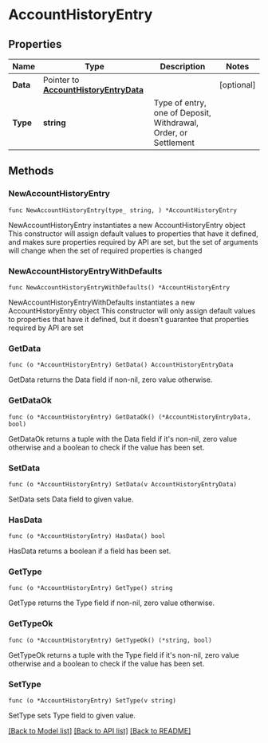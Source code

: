 # AccountHistoryEntry

## Properties

Name | Type | Description | Notes
------------ | ------------- | ------------- | -------------
**Data** | Pointer to [**AccountHistoryEntryData**](AccountHistoryEntryData.md) |  | [optional] 
**Type** | **string** | Type of entry, one of Deposit, Withdrawal, Order, or Settlement | 

## Methods

### NewAccountHistoryEntry

`func NewAccountHistoryEntry(type_ string, ) *AccountHistoryEntry`

NewAccountHistoryEntry instantiates a new AccountHistoryEntry object
This constructor will assign default values to properties that have it defined,
and makes sure properties required by API are set, but the set of arguments
will change when the set of required properties is changed

### NewAccountHistoryEntryWithDefaults

`func NewAccountHistoryEntryWithDefaults() *AccountHistoryEntry`

NewAccountHistoryEntryWithDefaults instantiates a new AccountHistoryEntry object
This constructor will only assign default values to properties that have it defined,
but it doesn't guarantee that properties required by API are set

### GetData

`func (o *AccountHistoryEntry) GetData() AccountHistoryEntryData`

GetData returns the Data field if non-nil, zero value otherwise.

### GetDataOk

`func (o *AccountHistoryEntry) GetDataOk() (*AccountHistoryEntryData, bool)`

GetDataOk returns a tuple with the Data field if it's non-nil, zero value otherwise
and a boolean to check if the value has been set.

### SetData

`func (o *AccountHistoryEntry) SetData(v AccountHistoryEntryData)`

SetData sets Data field to given value.

### HasData

`func (o *AccountHistoryEntry) HasData() bool`

HasData returns a boolean if a field has been set.

### GetType

`func (o *AccountHistoryEntry) GetType() string`

GetType returns the Type field if non-nil, zero value otherwise.

### GetTypeOk

`func (o *AccountHistoryEntry) GetTypeOk() (*string, bool)`

GetTypeOk returns a tuple with the Type field if it's non-nil, zero value otherwise
and a boolean to check if the value has been set.

### SetType

`func (o *AccountHistoryEntry) SetType(v string)`

SetType sets Type field to given value.



[[Back to Model list]](../README.md#documentation-for-models) [[Back to API list]](../README.md#documentation-for-api-endpoints) [[Back to README]](../README.md)


